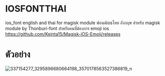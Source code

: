 # IOSFONTTHAI
ios_font english and thai for magisk module 
ฟอนต์iosไทย อังกฤษ สำหรับ magisk module
by Thonburi-font
สำหรับคนที่ต้องการ emoji ios 
https://github.com/Keinta15/Magisk-iOS-Emoji/releases
# ตัวอย่าง 
![337154277_3295896680664198_3570178563527386819_n](https://user-images.githubusercontent.com/78859379/227741721-ab14cfe3-22b0-495a-ab01-4971d5ddb1d7.jpg)
